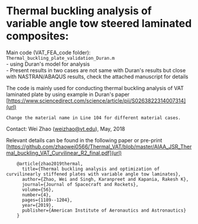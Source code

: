 # Thermal buckling analysis of variable angle tow steered laminated composites: 

Main code (VAT_FEA_code folder): \
        ```Thermal_buckling_plate_validation_Duran.m``` \
        - using Duran's model for analysis\
        - Present results in two cases are not same with Duran's results but close with NASTRAN/ABAQUS results, check the attached manuscript for details

        
The code is mainly used for conducting thermal buckling analysis of VAT laminated plate by using example in Duran's paper [https://www.sciencedirect.com/science/article/pii/S0263822314007314](url)

```Change the material name in Line 104 for different material cases.```

Contact: Wei Zhao (weizhao@vt.edu), May, 2018        


Relevant details can be found in the following paper or pre-print [https://github.com/zhaowei0566/Thermal_VAT/blob/master/AIAA_JSR_Thermal_buckling_VAT_Curvilinear_R2_final.pdf](url)

        @article{zhao2019thermal,
          title={Thermal buckling analysis and optimization of curvilinearly stiffened plates with variable angle tow laminates},
          author={Zhao, Wei and Singh, Karanpreet and Kapania, Rakesh K},
          journal={Journal of Spacecraft and Rockets},
          volume={56},
          number={4},
          pages={1189--1204},
          year={2019},
          publisher={American Institute of Aeronautics and Astronautics}
        }
